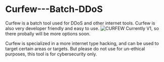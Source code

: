 # Curfew---Batch-DDoS
Curfew is a batch tool used for DDoS and other internet tools. Curfew is also very developer friendly and easy to use.
![CURFEW](https://github.com/user-attachments/assets/e32ab21e-e9de-4966-a4a2-53d19b21ab53)
Currently V1, so there probally will be more options soon.

Curfew is specialized in a more internet type hacking, and can be used to target certain areas or targets.
But please do not use for un-ethical purposes, this tool is for cybersecurity only. 
